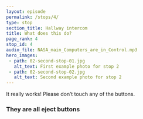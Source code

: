 ```yaml
---
layout: episode
permalink: /stops/4/
type: stop
section_title: Hallway intercom
title: What does this do?
page_rank: 4
stop_id: 4
audio_file: NASA_main_Computers_are_in_Control.mp3
hero_images:
 - path: 02-second-stop-01.jpg
   alt_text: First example photo for stop 2
 - path: 02-second-stop-02.jpg
   alt_text: Second example photo for stop 2
---
```


It really works! Please don’t touch any of the buttons.

### They are all eject buttons ###